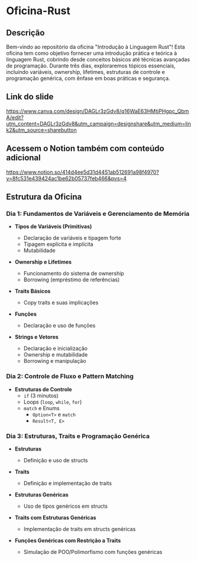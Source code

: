 # Oficina-Rust

## Descrição

Bem-vindo ao repositório da oficina "Introdução à Linguagem Rust"! Esta oficina tem como objetivo fornecer uma introdução prática e teórica à linguagem Rust, cobrindo desde conceitos básicos até técnicas avançadas de programação. Durante três dias, exploraremos tópicos essenciais, incluindo variáveis, ownership, lifetimes, estruturas de controle e programação genérica, com ênfase em boas práticas e segurança.
## Link do slide
https://www.canva.com/design/DAGLr3zGdv8/q16WaE63HMtjPHgpc_QbmA/edit?utm_content=DAGLr3zGdv8&utm_campaign=designshare&utm_medium=link2&utm_source=sharebutton

## Acessem o Notion também com conteúdo adicional
https://www.notion.so/414d4ee5d31d4451ab512691a98f4970?v=8fc531e439424ac1be62b05737feb466&pvs=4

## Estrutura da Oficina

### Dia 1: Fundamentos de Variáveis e Gerenciamento de Memória

- **Tipos de Variáveis (Primitivas)**
  - Declaração de variáveis e tipagem forte
  - Tipagem explícita e implícita
  - Mutabilidade

- **Ownership e Lifetimes**
  - Funcionamento do sistema de ownership
  - Borrowing (empréstimo de referências)

- **Traits Básicos**
  - Copy traits e suas implicações

- **Funções**
  - Declaração e uso de funções

- **Strings e Vetores**
  - Declaração e inicialização
  - Ownership e mutabilidade
  - Borrowing e manipulação

### Dia 2: Controle de Fluxo e Pattern Matching

- **Estruturas de Controle**
  - `if` (3 minutos)
  - Loops (`loop`, `while`, `for`) 
  - `match` e Enums 
    - `Option<T>` e `match` 
    - `Result<T, E>` 

### Dia 3: Estruturas, Traits e Programação Genérica

- **Estruturas**
  - Definição e uso de structs

- **Traits**
  - Definição e implementação de traits

- **Estruturas Genéricas**
  - Uso de tipos genéricos em structs

- **Traits com Estruturas Genéricas**
  - Implementação de traits em structs genéricas

- **Funções Genéricas com Restrição a Traits**
  - Simulação de POO/Polimorfismo com funções genéricas
